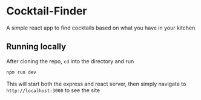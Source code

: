 # Cocktail-Finder

A simple react app to find cocktails based on what you have in your kitchen

## Running locally

After cloning the repo, `cd` into the directory and run

```bash
npm run dev
```

This will start both the express and react server, then simply navigate to `http://localhost:3000` to see the site
